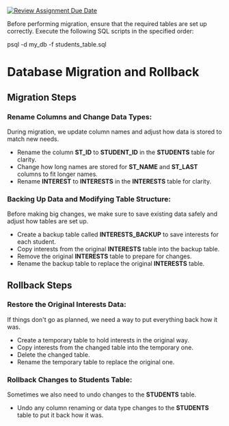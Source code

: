 [![Review Assignment Due Date](https://classroom.github.com/assets/deadline-readme-button-24ddc0f5d75046c5622901739e7c5dd533143b0c8e959d652212380cedb1ea36.svg)](https://classroom.github.com/a/JwSLLxUh)

<!DOCTYPE html>
<html lang="en">
<head>
    <meta charset="UTF-8">
    <meta name="viewport" content="width=device-width, initial-scale=1.0">
    <title>Database Migration and Rollback</title>
</head>
<body>
<p>Before performing migration, ensure that the required tables are set up correctly. Execute the following SQL scripts in the specified order:</p>
<p>psql -d my_db -f students_table.sql</p>
<h1>Database Migration and Rollback</h1>

<h2>Migration Steps</h2>

<h3>Rename Columns and Change Data Types:</h3>
<p>
    During migration, we update column names and adjust how data is stored to match new needs.
</p>
<ul>
    <li>Rename the column <strong>ST_ID</strong> to <strong>STUDENT_ID</strong> in the <strong>STUDENTS</strong> table for clarity.</li>
    <li>Change how long names are stored for <strong>ST_NAME</strong> and <strong>ST_LAST</strong> columns to fit longer names.</li>
    <li>Rename <strong>INTEREST</strong> to <strong>INTERESTS</strong> in the <strong>INTERESTS</strong> table for clarity.</li>
</ul>

<h3>Backing Up Data and Modifying Table Structure:</h3>
<p>
    Before making big changes, we make sure to save existing data safely and adjust how tables are set up.
</p>
<ul>
    <li>Create a backup table called <strong>INTERESTS_BACKUP</strong> to save interests for each student.</li>
    <li>Copy interests from the original <strong>INTERESTS</strong> table into the backup table.</li>
    <li>Remove the original <strong>INTERESTS</strong> table to prepare for changes.</li>
    <li>Rename the backup table to replace the original <strong>INTERESTS</strong> table.</li>
</ul>

<h2>Rollback Steps</h2>

<h3>Restore the Original Interests Data:</h3>
<p>
    If things don't go as planned, we need a way to put everything back how it was.
</p>
<ul>
    <li>Create a temporary table to hold interests in the original way.</li>
    <li>Copy interests from the changed table into the temporary one.</li>
    <li>Delete the changed table.</li>
    <li>Rename the temporary table to replace the original one.</li>
</ul>

<h3>Rollback Changes to Students Table:</h3>
<p>
    Sometimes we also need to undo changes to the <strong>STUDENTS</strong> table.
</p>
<ul>
    <li>Undo any column renaming or data type changes to the <strong>STUDENTS</strong> table to put it back how it was.</li>
</ul>

</body>
</html>